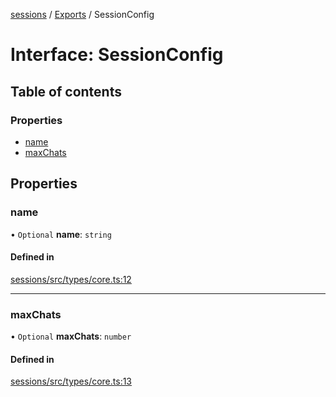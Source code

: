 <!-- 
 ⚠️  AUTO-GENERATED FILE - DO NOT EDIT MANUALLY
 This file is automatically generated by scripts/docs-generator.js
 To make changes, edit the source TypeScript files or update the generator script
-->

[sessions](../../) / [Exports](../modules) / SessionConfig

# Interface: SessionConfig

## Table of contents

### Properties

- [name](SessionConfig#name)
- [maxChats](SessionConfig#maxchats)

## Properties

### name

• `Optional` **name**: `string`

#### Defined in

[sessions/src/types/core.ts:12](https://github.com/woojubb/robota/blob/c50179e56752f80ea03c64201e29ab12275152bf/packages/sessions/src/types/core.ts#L12)

___

### maxChats

• `Optional` **maxChats**: `number`

#### Defined in

[sessions/src/types/core.ts:13](https://github.com/woojubb/robota/blob/c50179e56752f80ea03c64201e29ab12275152bf/packages/sessions/src/types/core.ts#L13)
